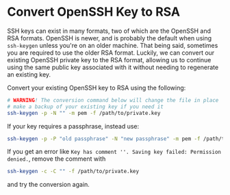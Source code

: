 # Convert OpenSSH Key to RSA

SSH keys can exist in many formats, two of which are the OpenSSH and RSA formats. OpenSSH is newer, and is probably the default when using `ssh-keygen` unless you're on an older machine. That being said, sometimes you are required to use the older RSA format. Luckily, we can convert our existing OpenSSH private key to the RSA format, allowing us to continue using the same public key associated with it without needing to regenerate an existing key.

Convert your existing OpenSSH key to RSA using the following:

```bash
# WARNING! The conversion command below will change the file in place
# make a backup of your existing key if you need it
ssh-keygen -p -N "" -m pem -f /path/to/private.key
```

If your key requires a passphrase, instead use:

```bash
ssh-keygen -p -P "old passphrase" -N "new passphrase" -m pem -f /path/to/private.key
```

If you get an error like `Key has comment ''. Saving key failed: Permission denied.`, remove the comment with

```bash
ssh-keygen -c -C "" -f /path/to/private.key
```

and try the conversion again.
